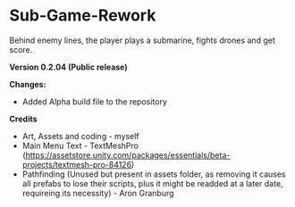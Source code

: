 # Sub-Game-Rework

Behind enemy lines, the player plays a submarine, fights drones and get score.

**Version 0.2.04 (Public release)**

**Changes:**
  - Added Alpha build file to the repository
  
  **Credits**
  - Art, Assets and coding - myself
  - Main Menu Text - TextMeshPro (https://assetstore.unity.com/packages/essentials/beta-projects/textmesh-pro-84126)
  - Pathfinding (Unused but present in assets folder, as removing it causes all prefabs to lose their scripts, plus it might be readded at a later date, requireing its necessity) - Aron Granburg
